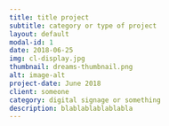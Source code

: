 ```yaml
---
title: title project
subtitle: category or type of project
layout: default
modal-id: 1
date: 2018-06-25
img: cl-display.jpg
thumbnail: dreams-thumbnail.png
alt: image-alt
project-date: June 2018
client: someone
category: digital signage or something
description: blablablablablabla
---
```

